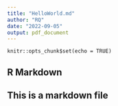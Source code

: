 ```yaml
---
title: "HelloWorld.md"
author: "RQ"
date: "2022-09-05"
output: pdf_document
---
```


```{r setup, include=FALSE}
knitr::opts_chunk$set(echo = TRUE)
```

## R Markdown
## This is a markdown file
